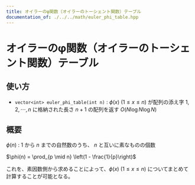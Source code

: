 ```yaml
---
title: オイラーのφ関数（オイラーのトーシェント関数）テーブル
documentation_of: ./../../math/euler_phi_table.hpp
---
```


# オイラーのφ関数（オイラーのトーシェント関数）テーブル

## 使い方

- ``vector<int> euler_phi_table(int n)`` : $\phi(x)$ ($1 \leq x \leq n$) が配列の添え字 $1, 2, \cdots ,n$ に格納された長さ $n+1$ の配列を返す $O(N \log N \log N)$

## 概要

$\phi(n)$ : $1$ から $n$ までの自然数のうち、 $n$ と互いに素なものの個数

$\phi(n) = \prod_{p \mid n} \left(1 - \frac{1}{p}\right)$

これを、素因数側から求めることによって、$\phi(x)$ ($1 \leq x \leq n$) についてまとめて計算することが可能となる。

